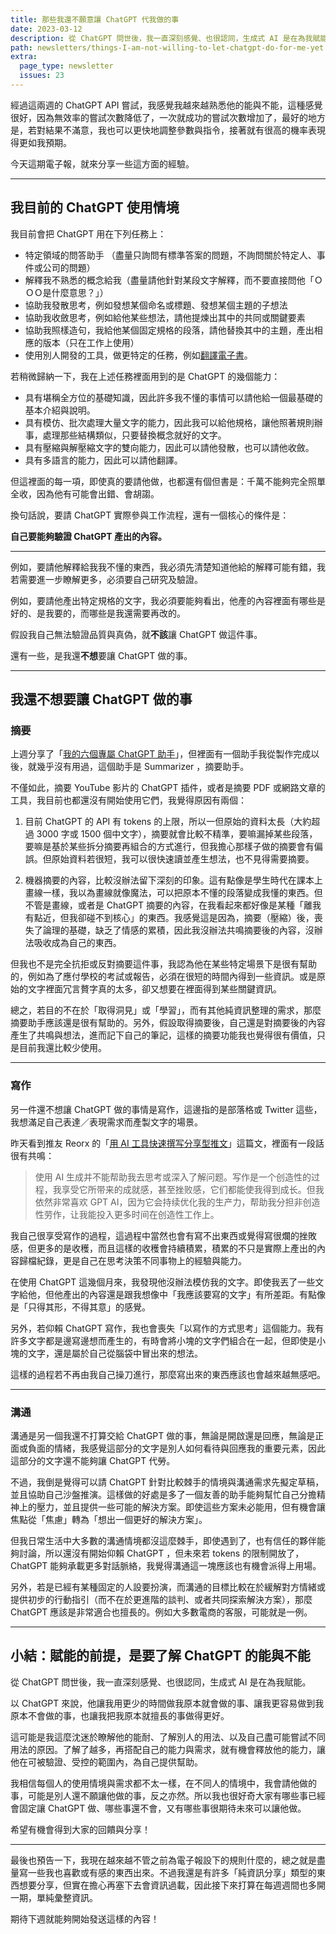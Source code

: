 ```yaml
---
title: 那些我還不願意讓 ChatGPT 代我做的事
date: 2023-03-12
description: 從 ChatGPT 問世後，我一直深刻感覺、也很認同，生成式 AI 是在為我賦能。以 ChatGPT 來說，他讓我用更少的時間做我原本就會做的事、讓我更容易做到我原本不會做的事，也讓我把我原本就擅長的事做得更好。
path: newsletters/things-I-am-not-willing-to-let-chatgpt-do-for-me-yet
extra:
  page_type: newsletter
  issues: 23
---
```


經過這兩週的 ChatGPT API 嘗試，我感覺我越來越熟悉他的能與不能，這種感覺很好，因為無效率的嘗試次數降低了，一次就成功的嘗試次數增加了，最好的地方是，若對結果不滿意，我也可以更快地調整參數與指令，接著就有很高的機率表現得更如我預期。

今天這期電子報，就來分享一些這方面的經驗。

<!-- more -->
---

## 我目前的 ChatGPT 使用情境

我目前會把 ChatGPT 用在下列任務上：

* 特定領域的問答助手 （盡量只詢問有標準答案的問題，不詢問關於特定人、事件或公司的問題）
* 解釋我不熟悉的概念給我（盡量請他針對某段文字解釋，而不要直接問他「ＯＯＯ是什麼意思？」）
* 協助我發散思考，例如發想某個命名或標題、發想某個主題的子想法
* 協助我收斂思考，例如給他某些想法，請他提煉出其中的共同或關鍵要素
* 協助我照樣造句，我給他某個固定規格的段落，請他替換其中的主題，產出相應的版本（只在工作上使用）
* 使用別人開發的工具，做更特定的任務，例如[翻譯電子書](https://github.com/yihong0618/bilingual_book_maker)。

若稍微歸納一下，我在上述任務裡面用到的是 ChatGPT 的幾個能力：

* 具有堪稱全方位的基礎知識，因此許多我不懂的事情可以請他給一個最基礎的基本介紹與說明。
* 具有模仿、批次處理大量文字的能力，因此我可以給他規格，讓他照著規則辦事，處理那些結構類似，只要替換概念就好的文字。
* 具有壓縮與解壓縮文字的雙向能力，因此可以請他發散，也可以請他收斂。
* 具有多語言的能力，因此可以請他翻譯。

但這裡面的每一項，即使真的要請他做，也都還有個但書是：千萬不能夠完全照單全收，因為他有可能會出錯、會胡謅。

換句話說，要請 ChatGPT 實際參與工作流程，還有一個核心的條件是：

**自己要能夠驗證 ChatGPT 產出的內容。**

---

例如，要請他解釋給我我不懂的東西，我必須先清楚知道他給的解釋可能有錯，我若需要進一步瞭解更多，必須要自己研究及驗證。

例如，要請他產出特定規格的文字，我必須要能夠看出，他產的內容裡面有哪些是好的、是我要的，而哪些是我還需要再改的。

假設我自己無法驗證品質與真偽，就**不該**讓 ChatGPT 做這件事。

還有一些，是我還**不想**要讓 ChatGPT 做的事。

---

## 我還不想要讓 ChatGPT 做的事

### 摘要

上週分享了「[我的六個專屬 ChatGPT 助手](@/newsletters/22-my-six-chatgpt-assistants.md)」，但裡面有一個助手我從製作完成以後，就幾乎沒有用過，這個助手是 Summarizer ，摘要助手。

不僅如此，摘要 YouTube 影片的 ChatGPT 插件，或者是摘要 PDF 或網路文章的工具，我目前也都還沒有開始使用它們，我覺得原因有兩個：

1. 目前 ChatGPT 的 API 有 tokens 的上限，所以一但原始的資料太長（大約超過 3000 字或 1500 個中文字），摘要就會比較不精準，要嘛漏掉某些段落，要嘛是基於某些拆分摘要再組合的方式進行，但我擔心那樣子做的摘要會有偏誤。但原始資料若很短，我可以很快速讀並產生想法，也不見得需要摘要。

2. 機器摘要的內容，比較沒辦法留下深刻的印象。這有點像是學生時代在課本上畫線一樣，我以為畫線就像魔法，可以把原本不懂的段落變成我懂的東西。但不管是畫線，或者是 ChatGPT 摘要的內容，在我看起來都好像是某種「離我有點近，但我卻碰不到核心」的東西。我感覺這是因為，摘要（壓縮）後，喪失了論理的基礎，缺乏了情感的累積，因此我沒辦法共鳴摘要後的內容，沒辦法吸收成為自己的東西。

但我也不是完全抗拒或反對摘要這件事，我認為他在某些特定場景下是很有幫助的，例如為了應付學校的考試或報告，必須在很短的時間內得到一些資訊。或是原始的文字裡面冗言贅字真的太多，卻又想要在裡面得到某些關鍵資訊。

總之，若目的不在於「取得洞見」或「學習」，而有其他純資訊整理的需求，那麼摘要助手應該還是很有幫助的。另外，假設取得摘要後，自己還是對摘要後的內容產生了共鳴與想法，進而記下自己的筆記，這樣的摘要功能我也覺得很有價值，只是目前我還比較少使用。

---

### 寫作

另一件還不想讓 ChatGPT 做的事情是寫作，這邊指的是部落格或 Twitter 這些，我想滿足自己表達／表現需求而產製文字的場景。

昨天看到推友 Reorx 的「[用 AI 工具快速撰写分享型推文](https://reorx.com/makers-daily/006-a-gpt-ai-based-workflow-for-content-creation/)」這篇文，裡面有一段話很有共鳴：

> 使用 AI 生成并不能帮助我去思考或深入了解问题。写作是一个创造性的过程，我享受它所带来的成就感，甚至挫败感，它们都能使我得到成长。但我依然非常喜欢 GPT AI，因为它会持续优化我的生产力，帮助我分担非创造性劳作，让我能投入更多时间在创造性工作上。

我自己很享受寫作的過程，這過程中當然也會有寫不出東西或覺得寫很爛的挫敗感，但更多的是收穫，而且這樣的收穫會持續積累，積累的不只是實際上產出的內容歸檔紀錄，更是自己在思考決策不同事物上的經驗與能力。

在使用 ChatGPT 這幾個月來，我發現他沒辦法模仿我的文字。即使我丟了一些文字給他，但他產出的內容還是跟我想像中「我應該要寫的文字」有所差距。有點像是「只得其形，不得其意」的感覺。

另外，若仰賴 ChatGPT 寫作，我也會喪失「以寫作的方式思考」這個能力。我有許多文字都是邊寫邊想而產生的，有時會將小塊的文字們組合在一起，但即使是小塊的文字，還是屬於自己從腦袋中冒出來的想法。

這樣的過程若不再由我自己操刀進行，那麼寫出來的東西應該也會越來越無感吧。

---

### 溝通

溝通是另一個我還不打算交給 ChatGPT 做的事，無論是開啟還是回應，無論是正面或負面的情緒，我感覺這部分的文字是別人如何看待與回應我的重要元素，因此這部分的文字還不能夠讓 ChatGPT 代勞。

不過，我倒是覺得可以請 ChatGPT 針對比較棘手的情境與溝通需求先擬定草稿，並且協助自己沙盤推演。這樣做的好處是多了一個友善的助手能夠幫忙自己分擔精神上的壓力，並且提供一些可能的解決方案。即使這些方案未必能用，但有機會讓焦點從「焦慮」轉為「想出一個更好的解決方案」。

但我日常生活中大多數的溝通情境都沒這麼棘手，即使遇到了，也有信任的夥伴能夠討論，所以還沒有開始仰賴 ChatGPT ，但未來若 tokens 的限制開放了，ChatGPT 能夠承載更多對話脈絡，我覺得溝通這一塊應該也有機會派得上用場。

另外，若是已經有某種固定的人設要扮演，而溝通的目標比較在於緩解對方情緒或提供初步的行動指引（而不在於更進階的談判、或者共同探索解決方案），那麼 ChatGPT 應該是非常適合也擅長的。例如大多數電商的客服，可能就是一例。

---

## 小結：賦能的前提，是要了解 ChatGPT 的能與不能

從 ChatGPT 問世後，我一直深刻感覺、也很認同，生成式 AI 是在為我賦能。

以 ChatGPT 來說，他讓我用更少的時間做我原本就會做的事、讓我更容易做到我原本不會做的事，也讓我把我原本就擅長的事做得更好。

這可能是我這麼沈迷於瞭解他的能耐、了解別人的用法、以及自己盡可能嘗試不同用法的原因。了解了越多，再搭配自己的能力與需求，就有機會釋放他的能力，讓他在可被驗證、受控的範圍內，為自己提供幫助。

我相信每個人的使用情境與需求都不太一樣，在不同人的情境中，我會請他做的事，可能是別人還不願讓他做的事，反之亦然。所以我也很好奇大家有哪些事已經會固定讓 ChatGPT 做、哪些事還不會，又有哪些事很期待未來可以讓他做。

希望有機會得到大家的回饋與分享！

---

最後也預告一下，我現在越來越不管之前為電子報設下的規則什麼的，總之就是盡量寫一些我也喜歡或有感的東西出來。不過我還是有許多「純資訊分享」類型的東西想要分享，但實在擔心再塞下去會資訊過載，因此接下來打算在每週週間也多開一期，單純彙整資訊。

期待下週就能夠開始發送這樣的內容！
